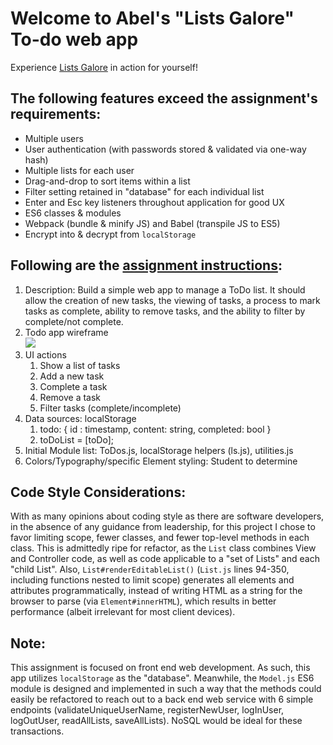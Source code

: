 # Welcome to Abel's "Lists Galore" To-do web app

Experience [Lists Galore](https://the1abel.github.io/wdd330/todoApp/dist/) in action for yourself!

## The following features exceed the assignment's requirements:
 - Multiple users
 - User authentication (with passwords stored & validated via one-way hash)
 - Multiple lists for each user
 - Drag-and-drop to sort items within a list
 - Filter setting retained in "database" for each individual list
 - Enter and Esc key listeners throughout application for good UX
 - ES6 classes & modules
 - Webpack (bundle & minify JS) and Babel (transpile JS to ES5)
 - Encrypt into & decrypt from `localStorage`

## Following are the [assignment instructions](https://byui-cit.github.io/cit261/resources/todo.html):
 1. Description: Build a simple web app to manage a ToDo list. It should allow the creation of new tasks, the viewing of tasks, a process to mark tasks as complete, ability to remove tasks, and the ability to filter by complete/not complete.
 2. Todo app wireframe  
    ![](https://byui-cit.github.io/cit261/images/todo-wireframe.png)  
 3. UI actions
    1. Show a list of tasks
    2. Add a new task
    3. Complete a task
    4. Remove a task
    5. Filter tasks (complete/incomplete)
 4. Data sources: localStorage
    1. todo: { id : timestamp, content: string, completed: bool }
    2. toDoList = [toDo];
 5. Initial Module list: ToDos.js, localStorage helpers (ls.js), utilities.js
 6. Colors/Typography/specific Element styling: Student to determine

## Code Style Considerations:
With as many opinions about coding style as there are software developers, in the absence of any guidance from leadership, for this project I chose to favor limiting scope, fewer classes, and fewer top-level methods in each class.
This is admittedly ripe for refactor, as the `List` class combines View and Controller code, as well as code applicable to a "set of Lists" and each "child List".
Also, `List#renderEditableList()` (`List.js` lines 94-350, including functions nested to limit scope) generates all elements and attributes programmatically, instead of writing HTML as a string for the browser to parse (via `Element#innerHTML`), which results in better performance (albeit irrelevant for most client devices).

## Note:
This assignment is focused on front end web development.  As such, this app utilizes `localStorage` as the "database".  Meanwhile, the `Model.js` ES6 module is designed and implemented in such a way that the methods could easily be refactored to reach out to a back end web service with 6 simple endpoints (validateUniqueUserName, registerNewUser, logInUser, logOutUser, readAllLists, saveAllLists).  NoSQL would be ideal for these transactions.
